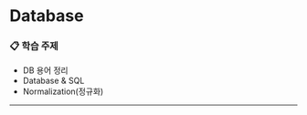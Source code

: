 # Database

### 📋 학습 주제

- DB 용어 정리
- Database & SQL
- Normalization(정규화)

---

<!-- 예시:  ### API -->


